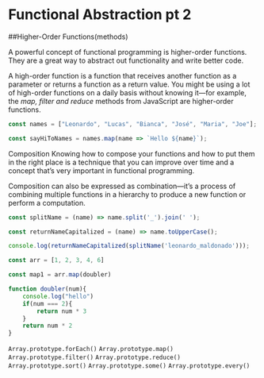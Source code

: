 # Functional Abstraction pt 2

##Higher-Order Functions(methods)

A powerful concept of functional programming is higher-order functions. They are a great way to abstract out functionality and write better code.

A high-order function is a function that receives another function as a parameter or returns a function as a return value. You might be using a lot of high-order functions on a daily basis without knowing it—for example, the _map, filter and reduce_ methods from JavaScript are higher-order functions.

```js
const names = ["Leonardo", "Lucas", "Bianca", "José", "Maria", "Joe"];

const sayHiToNames = names.map(name => `Hello ${name}`);
```
Composition
Knowing how to compose your functions and how to put them in the right place is a technique that you can improve over time and a concept that’s very important in functional programming.

Composition can also be expressed as combination—it’s a process of combining multiple functions in a hierarchy to produce a new function or perform a computation.

```js
const splitName = (name) => name.split('_').join(' ');

const returnNameCapitalized = (name) => name.toUpperCase();

console.log(returnNameCapitalized(splitName('leonardo_maldonado')));
```


```js 
const arr = [1, 2, 3, 4, 6]

const map1 = arr.map(doubler)

function doubler(num){
    console.log("hello")
    if(num === 2){
        return num * 3
    }
    return num * 2
}

```

`Array.prototype.forEach()`
`Array.prototype.map()`
`Array.prototype.filter()`
`Array.prototype.reduce()`
`Array.prototype.sort()`
`Array.prototype.some()`
`Array.prototype.every()`
